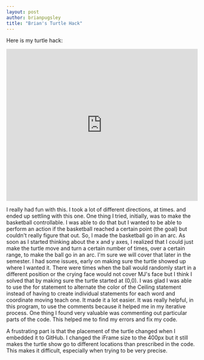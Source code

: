 ```yaml
---
layout: post
author: brianpugsley
title: "Brian's Turtle Hack"
---
```


Here is my turtle hack:
  <iframe src="https://trinket.io/embed/python/e9176b0be5" width="100%" height="400" frameborder="0" marginwidth="0" marginheight="0" allowfullscreen></iframe>
  


I really had fun with this. I took a lot of different directions, at times. and ended up settling with this one. One thing I tried, initially, was to make the basketball controllable. I was able to do that but I wanted to be able to perform an action if the basketball reached a certain point (the goal) but couldn't really figure that out. So, I made the basketball go in an arc. As soon as I started thinking about the x and y axes, I realized that I could just make the turtle move and turn a certain number of times, over a certain range, to make the ball go in an arc. I'm sure we will cover that later in the semester. I had some issues, early on making sure the turtle showed up where I wanted it. There were times when the ball would randomly start in a different position or the crying face would not cover MJ's face but I think I solved that by making sure the turtle started at (0,0). I was glad I was able to use the for statement to alternate the color of the Ceiling statement instead of having to create individual statements for each word and coordinate moving teach one. It made it a lot easier. It was really helpful, in this program, to use the comments because it helped me in my iterative process. One thing I found very valuable was commenting out particular parts of the code. This helped me to find my errors and fix my code.

A frustrating part is that the placement of the turtle changed when I embedded it to GitHub. I changed the iFrame size to the 400px but it still makes the turtle show go to different locations than prescribed in the code. This makes it difficult, especially when trying to be very precise.
